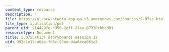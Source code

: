 ```yaml
---
content_type: resource
description: ''
file: https://ol-ocw-studio-app-qa.s3.amazonaws.com/courses/5-07sc-biological-chemistry-i-fall-2013/992c1e13e0aefd6c93eed4a6eea061e3_sb_session12.pdf
file_type: application/pdf
parent_uid: 9f4429fe-b956-2eff-21ea-87330cbbed91
resourcetype: Document
title: 5.07SC(F13) storyboards session 12
uid: 992c1e13-e0ae-fd6c-93ee-d4a6eea061e3
---
```

